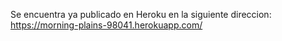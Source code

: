 Se encuentra ya publicado en Heroku en la siguiente direccion:
https://morning-plains-98041.herokuapp.com/
